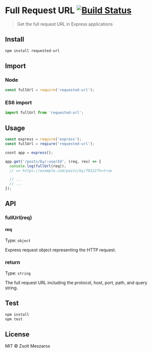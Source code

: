 # Full Request URL [![Build Status](https://img.shields.io/travis/zsoltime/requested-url.svg?style=flat-square)](https://travis-ci.org/zsoltime/requested-url)

> Get the full request URL in Express applications

## Install

```bash
npm install requested-url
```

## Import

### Node

```javascript
const fullUrl = require('requested-url');
```

### ES6 import

```javascript
import fullUrl from 'requested-url';
```

## Usage

```javascript
const express = require('express');
const fullUrl = reqiure('requested-url');

cosnt app = express();

app.get('/posts/by/:userId', (req, res) => {
  console.log(fullUrl(req));
  // => https://example.com/posts/by/70122?h=true

  // ...
  // ...
});
```

## API

### fullUrl(req)

#### req

Type: `object`

Express request object representing the HTTP request.

### return

Type: `string`

The full request URL including the protocol, host, port, path, and query string.

## Test

```bash
npm install
npm test
```

## License

MIT © Zsolt Meszaros
